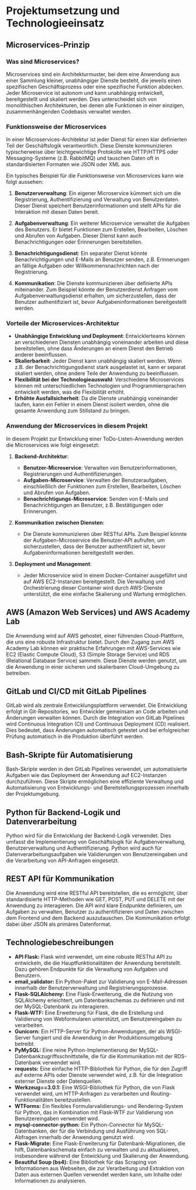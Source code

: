 # Projektumsetzung und Technologieeinsatz

## Microservices-Prinzip

### Was sind Microservices?

Microservices sind ein Architekturmuster, bei dem eine Anwendung aus einer Sammlung kleiner, unabhängiger Dienste besteht, die jeweils einen spezifischen Geschäftsprozess oder eine spezifische Funktion abdecken. Jeder Microservice ist autonom und kann unabhängig entwickelt, bereitgestellt und skaliert werden. Dies unterscheidet sich von monolithischen Architekturen, bei denen alle Funktionen in einer einzigen, zusammenhängenden Codebasis verwaltet werden.

### Funktionsweise der Microservices

In einer Microservices-Architektur ist jeder Dienst für einen klar definierten Teil der Geschäftslogik verantwortlich. Diese Dienste kommunizieren typischerweise über leichtgewichtige Protokolle wie HTTP/HTTPS oder Messaging-Systeme (z.B. RabbitMQ) und tauschen Daten oft in standardisierten Formaten wie JSON oder XML aus.

Ein typisches Beispiel für die Funktionsweise von Microservices kann wie folgt aussehen:

1. **Benutzerverwaltung**: Ein eigener Microservice kümmert sich um die Registrierung, Authentifizierung und Verwaltung von Benutzerdaten. Dieser Dienst speichert Benutzerinformationen und stellt APIs für die Interaktion mit diesen Daten bereit.

2. **Aufgabenverwaltung**: Ein weiterer Microservice verwaltet die Aufgaben des Benutzers. Er bietet Funktionen zum Erstellen, Bearbeiten, Löschen und Abrufen von Aufgaben. Dieser Dienst kann auch Benachrichtigungen oder Erinnerungen bereitstellen.

3. **Benachrichtigungsdienst**: Ein separater Dienst könnte Benachrichtigungen und E-Mails an Benutzer senden, z.B. Erinnerungen an fällige Aufgaben oder Willkommensnachrichten nach der Registrierung.

4. **Kommunikation**: Die Dienste kommunizieren über definierte APIs miteinander. Zum Beispiel könnte der Benutzerdienst Anfragen vom Aufgabenverwaltungsdienst erhalten, um sicherzustellen, dass der Benutzer authentifiziert ist, bevor Aufgabeninformationen bereitgestellt werden.

### Vorteile der Microservices-Architektur

- **Unabhängige Entwicklung und Deployment**: Entwicklerteams können an verschiedenen Diensten unabhängig voneinander arbeiten und diese bereitstellen, ohne dass Änderungen an einem Dienst den Betrieb anderer beeinflussen.
- **Skalierbarkeit**: Jeder Dienst kann unabhängig skaliert werden. Wenn z.B. der Benachrichtigungsdienst stark ausgelastet ist, kann er separat skaliert werden, ohne andere Teile der Anwendung zu beeinflussen.
- **Flexibilität bei der Technologieauswahl**: Verschiedene Microservices können mit unterschiedlichen Technologien und Programmiersprachen entwickelt werden, was die Flexibilität erhöht.
- **Erhöhte Ausfallsicherheit**: Da die Dienste unabhängig voneinander laufen, kann ein Fehler in einem Dienst isoliert werden, ohne die gesamte Anwendung zum Stillstand zu bringen.

### Anwendung der Microservices in diesem Projekt

In diesem Projekt zur Entwicklung einer ToDo-Listen-Anwendung werden die Microservices wie folgt eingesetzt:

1. **Backend-Architektur**:
   - **Benutzer-Microservice**: Verwalten von Benutzerinformationen, Registrierungen und Authentifizierungen.
   - **Aufgaben-Microservice**: Verwalten der Benutzeraufgaben, einschließlich der Funktionen zum Erstellen, Bearbeiten, Löschen und Abrufen von Aufgaben.
   - **Benachrichtigungs-Microservice**: Senden von E-Mails und Benachrichtigungen an Benutzer, z.B. Bestätigungen oder Erinnerungen.
   
2. **Kommunikation zwischen Diensten**:
   - Die Dienste kommunizieren über RESTful APIs. Zum Beispiel könnte der Aufgaben-Microservice die Benutzer-API aufrufen, um sicherzustellen, dass der Benutzer authentifiziert ist, bevor Aufgabeninformationen bereitgestellt werden.
   
3. **Deployment und Management**:
   - Jeder Microservice wird in einem Docker-Container ausgeführt und auf AWS EC2-Instanzen bereitgestellt. Die Verwaltung und Orchestrierung dieser Container wird durch AWS-Dienste unterstützt, die eine einfache Skalierung und Wartung ermöglichen.

## AWS (Amazon Web Services) und AWS Academy Lab

Die Anwendung wird auf AWS gehostet, einer führenden Cloud-Plattform, die uns eine robuste Infrastruktur bietet. Durch den Zugang zum AWS Academy Lab können wir praktische Erfahrungen mit AWS-Services wie EC2 (Elastic Compute Cloud), S3 (Simple Storage Service) und RDS (Relational Database Service) sammeln. Diese Dienste werden genutzt, um die Anwendung in einer sicheren und skalierbaren Cloud-Umgebung zu betreiben.

## GitLab und CI/CD mit GitLab Pipelines

GitLab wird als zentrale Entwicklungsplattform verwendet. Die Entwicklung erfolgt in Git-Repositories, wo Entwickler gemeinsam an Code arbeiten und Änderungen verwalten können. Durch die Integration von GitLab Pipelines wird Continuous Integration (CI) und Continuous Deployment (CD) realisiert. Dies bedeutet, dass Änderungen automatisch getestet und bei erfolgreicher Prüfung automatisch in die Produktion überführt werden.

## Bash-Skripte für Automatisierung

Bash-Skripte werden in den GitLab Pipelines verwendet, um automatisierte Aufgaben wie das Deployment der Anwendung auf EC2-Instanzen durchzuführen. Diese Skripte ermöglichen eine effiziente Verwaltung und Automatisierung von Entwicklungs- und Bereitstellungsprozessen innerhalb der Projektumgebung.

## Python für Backend-Logik und Datenverarbeitung

Python wird für die Entwicklung der Backend-Logik verwendet. Dies umfasst die Implementierung von Geschäftslogik für Aufgabenverwaltung, Benutzerverwaltung und Authentifizierung. Python wird auch für Datenverarbeitungsaufgaben wie Validierungen von Benutzereingaben und die Verarbeitung von API-Anfragen eingesetzt.

## REST API für Kommunikation

Die Anwendung wird eine RESTful API bereitstellen, die es ermöglicht, über standardisierte HTTP-Methoden wie GET, POST, PUT und DELETE mit der Anwendung zu interagieren. Die API wird klare Endpunkte definieren, um Aufgaben zu verwalten, Benutzer zu authentifizieren und Daten zwischen dem Frontend und dem Backend auszutauschen. Die Kommunikation erfolgt dabei über JSON als primäres Datenformat.

## Technologiebeschreibungen

- **API Flask:** Flask wird verwendet, um eine robuste RESTful API zu entwickeln, die die Hauptfunktionalitäten der Anwendung bereitstellt. Dazu gehören Endpunkte für die Verwaltung von Aufgaben und Benutzern.
- **email_validator:** Ein Python-Paket zur Validierung von E-Mail-Adressen innerhalb der Benutzerverwaltung und Registrierungsprozesse.
- **Flask-SQLAlchemy:** Eine Flask-Erweiterung, die die Nutzung von SQLAlchemy erleichtert, um Datenbankschemas zu definieren und mit der MySQL-Datenbank zu interagieren.
- **Flask-WTF:** Eine Erweiterung für Flask, die die Erstellung und Validierung von Webformularen unterstützt, um Benutzereingaben zu verarbeiten.
- **Gunicorn:** Ein HTTP-Server für Python-Anwendungen, der als WSGI-Server fungiert und die Anwendung in der Produktionsumgebung betreibt.
- **PyMySQL:** Eine reine Python-Implementierung der MySQL-Datenbankzugriffsschnittstelle, die für die Kommunikation mit der RDS-Datenbank verwendet wird.
- **requests:** Eine einfache HTTP-Bibliothek für Python, die für den Zugriff auf externe APIs oder Dienste verwendet wird, z.B. für die Integration externer Dienste oder Datenquellen.
- **Werkzeug==3.0.1:** Eine WSGI-Bibliothek für Python, die von Flask verwendet wird, um HTTP-Anfragen zu verarbeiten und Routing-Funktionalitäten bereitzustellen.
- **WTForms:** Ein flexibles Formularvalidierungs- und Rendering-System für Python, das in Kombination mit Flask-WTF zur Validierung von Benutzereingaben verwendet wird.
- **mysql-connector-python:** Ein Python-Connector für MySQL-Datenbanken, der für die Verbindung und Ausführung von SQL-Abfragen innerhalb der Anwendung genutzt wird.
- **Flask-Migrate:** Eine Flask-Erweiterung für Datenbank-Migrationen, die hilft, Datenbankschemata einfach zu verwalten und zu aktualisieren, insbesondere während der Entwicklung und Skalierung der Anwendung.
- **Beautiful Soup (bs4):** Eine Bibliothek für das Scraping von Informationen aus Webseiten, die zur Verarbeitung und Extraktion von Daten aus externen Quellen verwendet werden kann, um Inhalte oder Informationen zu analysieren.

